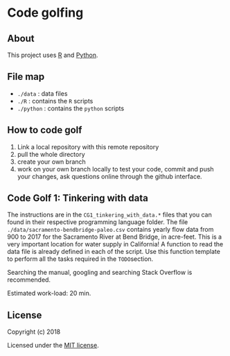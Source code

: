 # Code golfing

## About
This project uses [R](https://www.r-project.org/) and [Python](https://www.python.org/).

## File map

- `./data` : data files
- `./R` : contains the `R` scripts
- `./python` : contains the `python` scripts

## How to code golf

1. Link a local repository with this remote repository
2. pull the whole directory
3. create your own branch
4. work on your own branch locally to test your code, commit and push your changes, ask questions online through the github interface.

## Code Golf 1: Tinkering with data

The instructions are in the `CG1_tinkering_with_data.*` files that you can found in their respective programming language folder.
The file `./data/sacramento-bendbridge-paleo.csv` contains yearly flow data from 900 to 2017 for the Sacramento River at Bend Bridge, in acre-feet. 
This is a very important location for water supply in California!
A function to read the data file is already defined in each of the script.
Use this function template to perform all the tasks required in the `TODO`section.

Searching the manual, googling and searching Stack Overflow is recommended.

Estimated work-load: 20 min.

## License

Copyright (c) 2018

Licensed under the [MIT license](LICENSE).